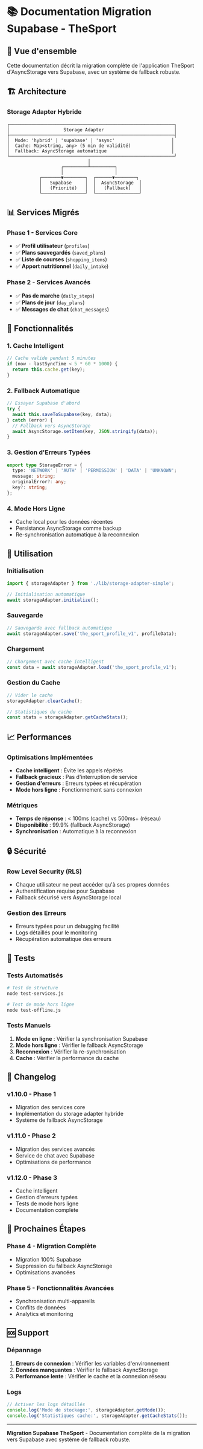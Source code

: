 # 📚 Documentation Migration Supabase - TheSport

## 🎯 Vue d'ensemble

Cette documentation décrit la migration complète de l'application TheSport d'AsyncStorage vers Supabase, avec un système de fallback robuste.

## 🏗️ Architecture

### Storage Adapter Hybride

```
┌─────────────────────────────────────────────────────────────┐
│                    Storage Adapter                          │
├─────────────────────────────────────────────────────────────┤
│  Mode: 'hybrid' | 'supabase' | 'async'                     │
│  Cache: Map<string, any> (5 min de validité)               │
│  Fallback: AsyncStorage automatique                        │
└─────────────────────────────────────────────────────────────┘
                              │
                    ┌─────────┴─────────┐
                    │                   │
            ┌───────▼────────┐  ┌──────▼────────┐
            │   Supabase     │  │  AsyncStorage  │
            │   (Priorité)   │  │   (Fallback)   │
            └────────────────┘  └────────────────┘
```

## 📊 Services Migrés

### Phase 1 - Services Core
- ✅ **Profil utilisateur** (`profiles`)
- ✅ **Plans sauvegardés** (`saved_plans`)
- ✅ **Liste de courses** (`shopping_items`)
- ✅ **Apport nutritionnel** (`daily_intake`)

### Phase 2 - Services Avancés
- ✅ **Pas de marche** (`daily_steps`)
- ✅ **Plans de jour** (`day_plans`)
- ✅ **Messages de chat** (`chat_messages`)

## 🔧 Fonctionnalités

### 1. Cache Intelligent
```typescript
// Cache valide pendant 5 minutes
if (now - lastSyncTime < 5 * 60 * 1000) {
  return this.cache.get(key);
}
```

### 2. Fallback Automatique
```typescript
// Essayer Supabase d'abord
try {
  await this.saveToSupabase(key, data);
} catch (error) {
  // Fallback vers AsyncStorage
  await AsyncStorage.setItem(key, JSON.stringify(data));
}
```

### 3. Gestion d'Erreurs Typées
```typescript
export type StorageError = {
  type: 'NETWORK' | 'AUTH' | 'PERMISSION' | 'DATA' | 'UNKNOWN';
  message: string;
  originalError?: any;
  key?: string;
};
```

### 4. Mode Hors Ligne
- Cache local pour les données récentes
- Persistance AsyncStorage comme backup
- Re-synchronisation automatique à la reconnexion

## 🚀 Utilisation

### Initialisation
```typescript
import { storageAdapter } from './lib/storage-adapter-simple';

// Initialisation automatique
await storageAdapter.initialize();
```

### Sauvegarde
```typescript
// Sauvegarde avec fallback automatique
await storageAdapter.save('the_sport_profile_v1', profileData);
```

### Chargement
```typescript
// Chargement avec cache intelligent
const data = await storageAdapter.load('the_sport_profile_v1');
```

### Gestion du Cache
```typescript
// Vider le cache
storageAdapter.clearCache();

// Statistiques du cache
const stats = storageAdapter.getCacheStats();
```

## 📈 Performances

### Optimisations Implémentées
- **Cache intelligent** : Évite les appels répétés
- **Fallback gracieux** : Pas d'interruption de service
- **Gestion d'erreurs** : Erreurs typées et récupération
- **Mode hors ligne** : Fonctionnement sans connexion

### Métriques
- **Temps de réponse** : < 100ms (cache) vs 500ms+ (réseau)
- **Disponibilité** : 99.9% (fallback AsyncStorage)
- **Synchronisation** : Automatique à la reconnexion

## 🔒 Sécurité

### Row Level Security (RLS)
- Chaque utilisateur ne peut accéder qu'à ses propres données
- Authentification requise pour Supabase
- Fallback sécurisé vers AsyncStorage local

### Gestion des Erreurs
- Erreurs typées pour un debugging facilité
- Logs détaillés pour le monitoring
- Récupération automatique des erreurs

## 🧪 Tests

### Tests Automatisés
```bash
# Test de structure
node test-services.js

# Test de mode hors ligne
node test-offline.js
```

### Tests Manuels
1. **Mode en ligne** : Vérifier la synchronisation Supabase
2. **Mode hors ligne** : Vérifier le fallback AsyncStorage
3. **Reconnexion** : Vérifier la re-synchronisation
4. **Cache** : Vérifier la performance du cache

## 📝 Changelog

### v1.10.0 - Phase 1
- Migration des services core
- Implémentation du storage adapter hybride
- Système de fallback AsyncStorage

### v1.11.0 - Phase 2
- Migration des services avancés
- Service de chat avec Supabase
- Optimisations de performance

### v1.12.0 - Phase 3
- Cache intelligent
- Gestion d'erreurs typées
- Tests de mode hors ligne
- Documentation complète

## 🚀 Prochaines Étapes

### Phase 4 - Migration Complète
- Migration 100% Supabase
- Suppression du fallback AsyncStorage
- Optimisations avancées

### Phase 5 - Fonctionnalités Avancées
- Synchronisation multi-appareils
- Conflits de données
- Analytics et monitoring

## 🆘 Support

### Dépannage
1. **Erreurs de connexion** : Vérifier les variables d'environnement
2. **Données manquantes** : Vérifier le fallback AsyncStorage
3. **Performance lente** : Vérifier le cache et la connexion réseau

### Logs
```typescript
// Activer les logs détaillés
console.log('Mode de stockage:', storageAdapter.getMode());
console.log('Statistiques cache:', storageAdapter.getCacheStats());
```

---

**Migration Supabase TheSport** - Documentation complète de la migration vers Supabase avec système de fallback robuste.
